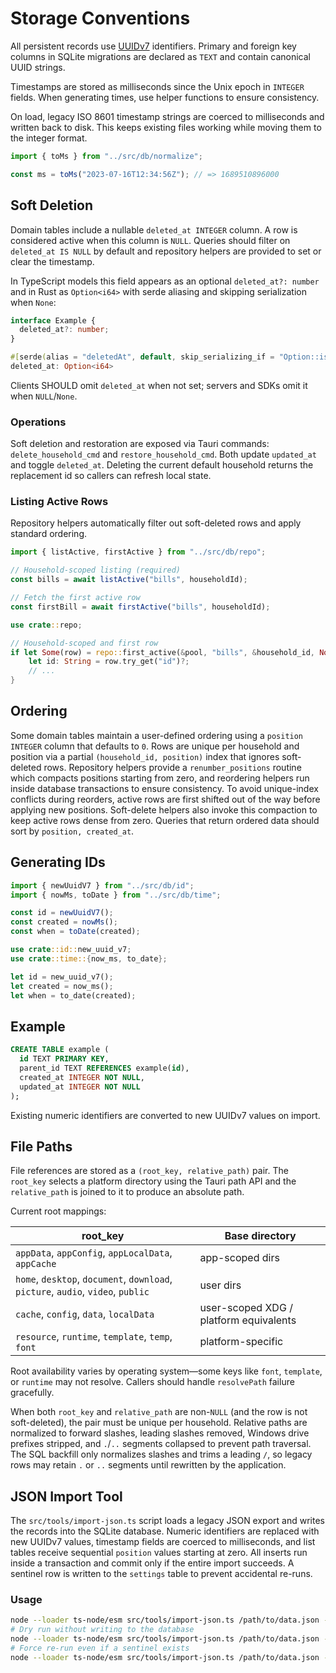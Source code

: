 # Storage Conventions

All persistent records use [UUIDv7](https://uuid6.github.io/uuid7/) identifiers.
Primary and foreign key columns in SQLite migrations are declared as `TEXT` and
contain canonical UUID strings.

Timestamps are stored as milliseconds since the Unix epoch in `INTEGER` fields.
When generating times, use helper functions to ensure consistency.

On load, legacy ISO 8601 timestamp strings are coerced to milliseconds and
written back to disk. This keeps existing files working while moving them to
the integer format.

```ts
import { toMs } from "../src/db/normalize";

const ms = toMs("2023-07-16T12:34:56Z"); // => 1689510896000
```

## Soft Deletion

Domain tables include a nullable `deleted_at INTEGER` column. A row is
considered active when this column is `NULL`. Queries should filter on
`deleted_at IS NULL` by default and repository helpers are provided to set or
clear the timestamp.

In TypeScript models this field appears as an optional `deleted_at?: number` and
in Rust as `Option<i64>` with serde aliasing and skipping serialization when
`None`:

```ts
interface Example {
  deleted_at?: number;
}
```

```rust
#[serde(alias = "deletedAt", default, skip_serializing_if = "Option::is_none")]
deleted_at: Option<i64>
```

Clients SHOULD omit `deleted_at` when not set; servers and SDKs omit it when
`NULL`/`None`.

### Operations

Soft deletion and restoration are exposed via Tauri commands:
`delete_household_cmd` and `restore_household_cmd`. Both update `updated_at`
and toggle `deleted_at`. Deleting the current default household returns the
replacement id so callers can refresh local state.

### Listing Active Rows

Repository helpers automatically filter out soft-deleted rows and apply standard ordering.

```ts
import { listActive, firstActive } from "../src/db/repo";

// Household-scoped listing (required)
const bills = await listActive("bills", householdId);

// Fetch the first active row
const firstBill = await firstActive("bills", householdId);
```

```rust
use crate::repo;

// Household-scoped and first row
if let Some(row) = repo::first_active(&pool, "bills", &household_id, None).await? {
    let id: String = row.try_get("id")?;
    // ...
}
```

## Ordering

Some domain tables maintain a user-defined ordering using a `position INTEGER`
column that defaults to `0`. Rows are unique per household and position via a
partial `(household_id, position)` index that ignores soft-deleted rows.
Repository helpers provide a `renumber_positions` routine which compacts
positions starting from zero, and reordering helpers run inside database
transactions to ensure consistency. To avoid unique-index conflicts during
reorders, active rows are first shifted out of the way before applying new
positions. Soft-delete helpers also invoke this compaction to keep active rows
dense from zero. Queries that return ordered data should sort by `position, created_at`.

## Generating IDs

```ts
import { newUuidV7 } from "../src/db/id";
import { nowMs, toDate } from "../src/db/time";

const id = newUuidV7();
const created = nowMs();
const when = toDate(created);
```

```rust
use crate::id::new_uuid_v7;
use crate::time::{now_ms, to_date};

let id = new_uuid_v7();
let created = now_ms();
let when = to_date(created);
```

## Example

```sql
CREATE TABLE example (
  id TEXT PRIMARY KEY,
  parent_id TEXT REFERENCES example(id),
  created_at INTEGER NOT NULL,
  updated_at INTEGER NOT NULL
);
```

Existing numeric identifiers are converted to new UUIDv7 values on import.

## File Paths

File references are stored as a `(root_key, relative_path)` pair. The
`root_key` selects a platform directory using the Tauri path API and the
`relative_path` is joined to it to produce an absolute path.

Current root mappings:

| root_key                                                                        | Base directory                         |
| -------------------------------------------------------------------------------- | -------------------------------------- |
| `appData`, `appConfig`, `appLocalData`, `appCache`                               | app-scoped dirs                        |
| `home`, `desktop`, `document`, `download`, `picture`, `audio`, `video`, `public` | user dirs                              |
| `cache`, `config`, `data`, `localData`                                           | user-scoped XDG / platform equivalents |
| `resource`, `runtime`, `template`, `temp`, `font`                                | platform-specific                      |

Root availability varies by operating system—some keys like `font`, `template`, or `runtime` may not resolve. Callers should handle `resolvePath` failure gracefully.

When both `root_key` and `relative_path` are non-`NULL` (and the row is not
soft-deleted), the pair must be unique per household. Relative paths are
normalized to forward slashes, leading slashes removed, Windows drive prefixes
stripped, and `.`/`..` segments collapsed to prevent path traversal. The SQL
backfill only normalizes slashes and trims a leading `/`, so legacy rows may
retain `.` or `..` segments until rewritten by the application.

## JSON Import Tool

The `src/tools/import-json.ts` script loads a legacy JSON export and writes the
records into the SQLite database. Numeric identifiers are replaced with new
UUIDv7 values, timestamp fields are coerced to milliseconds, and list tables
receive sequential `position` values starting at zero. All inserts run inside a
transaction and commit only if the entire import succeeds. A sentinel row is
written to the `settings` table to prevent accidental re-runs.

### Usage

```bash
node --loader ts-node/esm src/tools/import-json.ts /path/to/data.json --db "/absolute/path/to/app.sqlite"
# Dry run without writing to the database
node --loader ts-node/esm src/tools/import-json.ts /path/to/data.json --db "/absolute/path/to/app.sqlite" --dry-run
# Force re-run even if a sentinel exists
node --loader ts-node/esm src/tools/import-json.ts /path/to/data.json --db "/absolute/path/to/app.sqlite" --force
```
